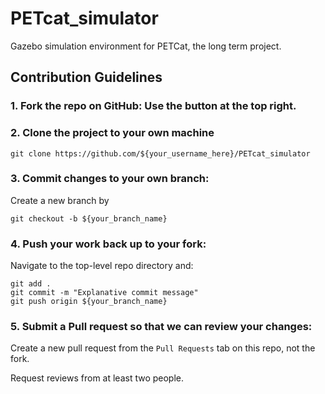 # PETcat_simulator

Gazebo simulation environment for PETCat, the long term project.

## Contribution Guidelines

### 1. Fork the repo on GitHub: Use the button at the top right.

### 2. Clone the project to your own machine

``` git clone https://github.com/${your_username_here}/PETcat_simulator ```

### 3. Commit changes to your own branch: 

Create a new branch by

``` git checkout -b ${your_branch_name} ```

### 4. Push your work back up to your fork: 

Navigate to the top-level repo directory and:
``` 
git add .
git commit -m "Explanative commit message"
git push origin ${your_branch_name} 
```
    
### 5. Submit a Pull request so that we can review your changes:

Create a new pull request from the `Pull Requests` tab on this repo, not the fork.

Request reviews from at least two people. 
  
